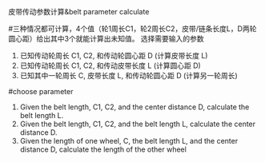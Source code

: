 皮带传动参数计算&belt parameter calculate

#三种情况都可计算，4个值（轮1周长C1，轮2周长C2，皮带/链条长度L，D两轮圆心距）给出其中3个就能计算出未知值。
选择需要输入的参数
1. 已知传动轮周长 C1, C2, 和传动轮圆心距 D (计算皮带长度 L)
2. 已知传动轮周长 C1, C2, 和传动皮带长度 L (计算圆心距 D)
3. 已知其中一轮周长 C, 皮带长度 L, 和传动轮圆心距 D (计算另一轮周长)


#choose parameter
1. Given the belt length, C1, C2, and the center distance D, calculate the belt length L.
2. Given the belt length, C1, C2, and the belt length L, calculate the center distance D.
3. Given the length of one wheel, C, the belt length L, and the center distance D, calculate the length of the other wheel
